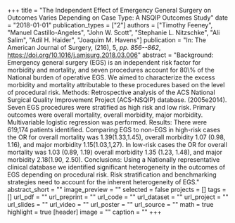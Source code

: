 +++
title = "The Independent Effect of Emergency General Surgery on Outcomes Varies Depending on Case Type: A NSQIP Outcomes Study"
date = "2018-01-01"
publication_types = ["2"]
authors = ["Timothy Feeney", "Manuel Castillo-Angeles", "John W. Scott", "Stephanie L. Nitzschke", "Ali Salim", "Adil H. Haider", "Joaquim M. Havens"]
publication = "In: The American Journal of Surgery, (216), 5, _pp. 856--862_, https://doi.org/10.1016/j.amjsurg.2018.03.006"
abstract = "Background: Emergency general surgery (EGS) is an independent risk factor for morbidity and mortality, and seven procedures account for 80\\% of the National burden of operative EGS. We aimed to characterize the excess morbidity and mortality attributable to these procedures based on the level of procedural risk. Methods: Retrospective analysis of the ACS National Surgical Quality Improvement Project (ACS-NSQIP) database. (2005e2014). Seven EGS procedures were stratified as high risk and low risk. Primary outcomes were overall mortality, overall morbidity, major morbidity. Multivariable logistic regression was performed. Results: There were 619,174 patients identified. Comparing EGS to non-EGS in high-risk cases the OR for overall mortality was 1.39(1.33,1.45), overall morbidity 1.07 (0.98, 1.16), and major morbidity 1.15(1.03,1,27). In low-risk cases the OR for overall mortality was 1.03 (0.89, 1.19) overall morbidity 1.35 (1.23, 1.48), and major morbidity 2.18(1.90, 2.50). Conclusions: Using a Nationally representative clinical database we identified significant heterogeneity in the outcomes of EGS depending on procedural risk. Risk stratification and benchmarking strategies need to account for the inherent heterogeneity of EGS."
abstract_short = ""
image_preview = ""
selected = false
projects = []
tags = []
url_pdf = ""
url_preprint = ""
url_code = ""
url_dataset = ""
url_project = ""
url_slides = ""
url_video = ""
url_poster = ""
url_source = ""
math = true
highlight = true
[header]
image = ""
caption = ""
+++
